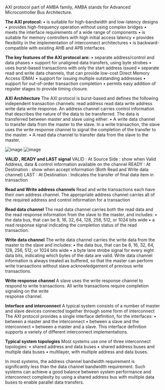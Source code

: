 AXI  protocol part of AMBA family, AMBA stands for Advanced Microcontroller Bus Architecture.

**The AXI protocol:**
 • is suitable for high-bandwidth and low-latency designs
 • provides high-frequency operation without using complex bridges
 • meets the interface requirements of a wide range of components
 • is suitable for memory controllers with high initial access latency
 • provides flexibility in the implementation of interconnect architectures
 • is backward-compatible with existing AHB and APB interfaces.

**The key features of the AXI protocol are:**
 • separate address/control and data phases
 • support for unaligned data transfers, using byte strobes
 • uses burst-based transactions with only the start address issued
 • separate read and write data channels, that can provide low-cost Direct Memory Access (DMA)
 • support for issuing multiple outstanding addresses
 • support for out-of-order transaction completion
 • permits easy addition of register stages to provide timing closure.

**AXI Architecture**
The AXI protocol is burst-based and defines the following independent transaction channels:
    read address
    read data
    write address
    write data
    write response.
An address channel carries control information that describes the nature of the data to be transferred. The data is
transferred between master and slave using either:
   • A write data channel to transfer data from the master to the slave. In a write transaction, 
     the slave uses the write response channel to signal the completion of the transfer to the master.
   • A read data channel to transfer data from the slave to the master.

![image](https://github.com/BHADRESHVARIYA22/AXI-Protocol/assets/87941725/95f42a38-0b15-49a8-8d65-cf37c253edca)
![image](https://github.com/BHADRESHVARIYA22/AXI-Protocol/assets/87941725/f0f95770-4b4c-479f-9e72-aebb405768e7)


**VALID , READY and LAST signal**
VALID : At Source Side : show when Valid Address, data & control information available on the channel
READY : At Destination : show when accept information (Both Read and Write data channel)
LAST  : At Destination : Indicates the transfer of final data item in transaction


**Read and Write address channels**
 Read and write transactions each have their own address channel. 
 The appropriate address channel carries all of the required address and control information for a transaction

**Read data channel**
 The read data channel carries both the read data and the read response information from the slave to the master, and includes:
   • the data bus, that can be 8, 16, 32, 64, 128, 256, 512, or 1024 bits wide
   • a read response signal indicating the completion status of the read transaction.

**Write data channel**
  The write data channel carries the write data from the master to the slave and includes:
    • the data bus, that can be 8, 16, 32, 64, 128, 256, 512, or 1024 bits wide
    • a byte lane strobe signal for every eight data bits, indicating which bytes of the data are valid.
 Write data channel information is always treated as buffered, so that the master can perform write transactions without slave acknowledgement of 
 previous write transactions.

**Write response channel**
 A slave uses the write response channel to respond to write transactions. All write transactions require completion signaling on the write    
 response channel.

**Interface and interconnect**
 A typical system consists of a number of master and slave devices connected together through some form of interconnect
 The AXI protocol provides a single interface definition, for the interfaces:
   • between a master and the interconnect
   • between a slave and the interconnect
   • between a master and a slave.
This interface definition supports a variety of different interconnect implementations.

**Typical system topologies**
 Most systems use one of three interconnect topologies:
   • shared address and data buses
   • shared address buses and multiple data buses
   • multilayer, with multiple address and data buses.
   
 In most systems, the address channel bandwidth requirement is significantly less than the data channel bandwidth
 requirement. Such systems can achieve a good balance between system performance and interconnect complexity
 by using a shared address bus with multiple data buses to enable parallel data transfers.


 
 






